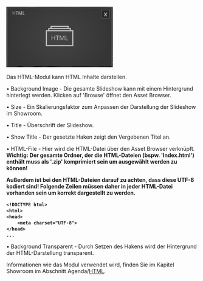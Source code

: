 
![HTMLModul](../img/Manager/Module/HTML_Module.PNG) 


Das HTML-Modul kann HTML Inhalte darstellen. 

•    Background Image - Die gesamte Slideshow kann mit einem Hintergrund hinterlegt werden. Klicken auf 'Browse' öffnet den Asset Browser. 



•    Size - Ein Skalierungsfaktor zum Anpassen der Darstellung der Slideshow im Showroom. 



•    Title - Überschrift der Slideshow.



•    Show Title - Der gesetzte Haken zeigt den Vergebenen Titel an.



•    HTML-File - Hier wird die HTML-Datei über den Asset Browser verknüpft. <b>Wichtig: Der gesamte Ordner, der die HTML-Dateien (bspw. 'Index.html') enthält muss als '.zip' komprimiert sein um ausgewählt werden zu können!

Außerdem ist bei den HTML-Dateien darauf zu achten, dass diese UTF-8 kodiert sind! Folgende Zeilen müssen daher in jeder HTML-Datei vorhanden sein um korrekt dargestellt zu werden.

    <!DOCTYPE html>
    <html>
    <head>
        <meta charset="UTF-8">
    </head>
    ...
    
</b>

•    Background Transparent - Durch Setzen des Hakens wird der Hintergrund der HTML-Darstellung transparent.  


Informationen wie das Modul verwendet wird, finden Sie im Kapitel Showroom im Abschnitt Agenda/[HTML](../../agendaalternate/#html).

